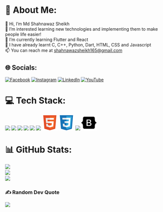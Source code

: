 # 💫 About Me:
👋 Hi, I’m Md Shahnawaz Sheikh<br>👀 I’m interested learning new technologies and implementing them to make people life easier!<br>🌱 I’m currently learning Flutter and React<br>💞️ I have already learnt C, C++, Python, Dart, HTML, CSS and Javascript<br>📫 You can reach me at shahnawazsheikh165@gmail.com


## 🌐 Socials:
[![Facebook](https://img.shields.io/badge/Facebook-%231877F2.svg?logo=Facebook&logoColor=white)](https://facebook.com/StarkMaliykMusic) [![Instagram](https://img.shields.io/badge/Instagram-%23E4405F.svg?logo=Instagram&logoColor=white)](https://instagram.com/thisismaliyk) [![LinkedIn](https://img.shields.io/badge/LinkedIn-%230077B5.svg?logo=linkedin&logoColor=white)](https://linkedin.com/in/md-shahnawaz-sheikh-094a12225) [![YouTube](https://img.shields.io/badge/YouTube-%23FF0000.svg?logo=YouTube&logoColor=white)](https://youtube.com/@StarkMaliyk) 

# 💻 Tech Stack:
<div style="display: inline-block;">
<img src="https://brandeps.com/logo-download/C/C-logo-vector-01.svg" height="50" style="padding-right:8px display:inline-block"/>
<img src="https://brandeps.com/logo-download/C/C++-logo-vector-01.svg" height="50" style="padding-right:8px display:inline-block"/>  
<img src="https://brandeps.com/icon-download/P/Python-icon-vector-04.svg" height="48" style="padding-right:8px display:inline-block"/>  
<img src="https://brandeps.com/icon-download/D/Django-icon-vector-03.svg" height="48" style="padding-right:8px display:inline-block"/>  
<img src="https://brandeps.com/icon-download/D/Dart-icon-vector-02.svg" height="48" style="padding-right:8px display:inline-block"/>  
<img src="https://brandeps.com/icon-download/F/Flutter-icon-vector-02.svg" height="48" style="padding-right:8px display:inline-block"/>  
<img src="https://github.com/devicons/devicon/blob/master/icons/html5/html5-original.svg" height="50" style="display:inline-block"/>
<img src="https://github.com/devicons/devicon/blob/master/icons/css3/css3-original.svg" height="50" style="padding-right:6px display:inline-block"/>  
<img src="https://brandeps.com/icon-download/J/Javascript-icon-vector-03.svg" height="50" style="padding-right:8px display:inline-block"/>  
<img src="https://github.com/devicons/devicon/blob/master/icons/bootstrap/bootstrap-plain.svg" height="50" style="display:inline-block"/>  
</div>

# 📊 GitHub Stats:
![](https://github-readme-stats.vercel.app/api?username=MdShahnawazSheikh&theme=dark&hide_border=false&include_all_commits=true&count_private=true)<br/>
![](https://github-readme-streak-stats.herokuapp.com/?user=MdShahnawazSheikh&theme=dark&hide_border=false)<br/>
![](https://github-readme-stats.vercel.app/api/top-langs/?username=MdShahnawazSheikh&theme=dark&hide_border=false&include_all_commits=true&count_private=true&layout=compact)

### ✍️ Random Dev Quote
![](https://quotes-github-readme.vercel.app/api?type=horizontal&theme=radical)
